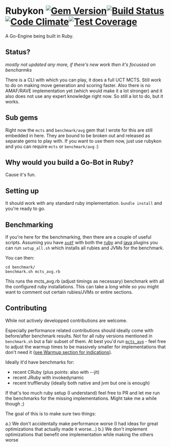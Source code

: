 # Rubykon [![Gem Version](https://badge.fury.io/rb/rubykon.svg)](https://badge.fury.io/rb/rubykon)[![Build Status](https://secure.travis-ci.org/PragTob/rubykon.png?branch=master)](https://travis-ci.org/PragTob/rubykon)[![Code Climate](https://codeclimate.com/github/PragTob/Rubykon.png)](https://codeclimate.com/github/PragTob/Rubykon)[![Test Coverage](https://codeclimate.com/github/PragTob/Rubykon/badges/coverage.svg)](https://codeclimate.com/github/PragTob/Rubykon/coverage)
A Go-Engine being built in Ruby.

## Status?

_mostly not updated any more, if there's new work then it's focussed on bencharmks_

There is a CLI with which you can play, it does a full UCT MCTS. Still work to do on making move generation and scoring faster. Also there is no AMAF/RAVE implementation yet (which would make it a lot stronger) and it also does not use any expert knowledge right now. So still a lot to do, but it works.


## Sub gems
Right now the `mcts` and `benchmark/avg` gem that I wrote for this are still embedded in here. They are bound to be broken out and released as separate gems to play with. If you want to use them now, just use rubykon and you can require `mcts` or `benchmark/avg` :)

## Why would you build a Go-Bot in Ruby?
Cause it's fun.

## Setting up

It should work with any standard ruby implementation. `bundle install` and you're ready to go.

## Benchmarking

If you're here for the benchmarking, then there are a couple of useful scripts.
Assuming you have [`asdf`](https://github.com/asdf-vm/asdf) with both the [ruby](https://github.com/asdf-vm/asdf-ruby) and [java](https://github.com/halcyon/asdf-java) plugins you can run `setup_all.sh` which installs all rubies and JVMs for the benchmark.

You can then:

```shell
cd benchmark/
benchmark.sh mcts_avg.rb
```

This runs the mcts_avg.rb (adjust timings as necessary) benchmark with all the configured ruby installations. This can take a _long_ while so you might want to comment out certain rubies/JVMs or entire sections.

## Contributing

While not actively developped contributions are welcome.

Especially performance related contributions should ideally come with before/after benchmark results. Not for all ruby versions mentioned in `benchmark.sh` but a fair subset of them. At best you'd run [`mcts_avg`](https://github.com/PragTob/rubykon/blob/main/benchmark/mcts_avg.rb) - feel free to adjust the warmup times to be massively smaller for implementations that don't need it ([see Warmup section for indications](https://pragtob.wordpress.com/2020/08/24/the-great-rubykon-benchmark-2020-cruby-vs-jruby-vs-truffleruby/)).

Ideally it'd have benchmarks for:

* recent CRuby (plus points: also with --jit)
* recent JRuby with invokedynamic
* recent truffleruby (ideally both native and jvm but one is enough)

If that's too much ruby setup (I understand) feel free to PR and let me run the benchmarks for the missing implementations. Might take me a while though ;)

The goal of this is to make sure two things:

a.) We don't accidentally make performance worse (I had ideas for great optimizations that actually made it worse...)
b.) We don't implement optimizations that benefit one implementation while making the others worse
